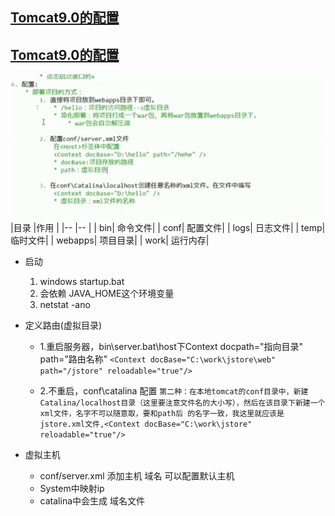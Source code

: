 ## [Tomcat9.0的配置](https://www.cnblogs.com/gaohw33/p/11498712.html)
## [Tomcat9.0的配置](https://blog.csdn.net/qq_35661171/article/details/79165535)
![虚拟路径配置](虚拟路径配置.png)
|目录	|作用	|
|--	|--	|
|	bin|	命令文件|
|	conf|	配置文件|
|	logs|	日志文件|
|	temp|	临时文件|
|	webapps|	项目目录|
|	work|	运行内存|
+ 启动
	1. windows startup.bat
	2. 会依赖 JAVA_HOME这个环境变量
	3. netstat -ano
+ 定义路由(虚拟目录)
	- 1.重启服务器，bin\server.bat\host下Context docpath="指向目录" path="路由名称" 
	 ```<Context docBase="C:\work\jstore\web" path="/jstore" reloadable="true"/>```
	
	- 2.不重启，conf\catalina 配置
	 ```第二种：在本地tomcat的conf目录中，新建Catalina/localhost目录（这里要注意文件名的大小写），然后在该目录下新建一个xml文件，名字不可以随意取，要和path后 的名字一致，我这里就应该是jstore.xml文件,<Context docBase="C:\work\jstore"  reloadable="true"/>```

+ 虚拟主机
	- conf/server.xml 添加主机 域名 可以配置默认主机
	- System中映射ip
	- catalina中会生成 域名文件
	

 